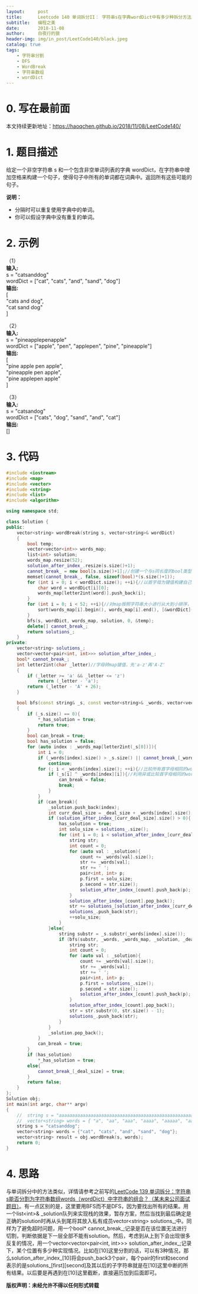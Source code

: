 ```yaml
---
layout:     post
title:      Leetcode 140 单词拆分II： 字符串s在字典wordDict中有多少种拆分方法。
subtitle:   编程之美
date:       2018-11-08
author:     白夜行的狼
header-img: img/in_post/LeetCode140/black.jpeg
catalog: true
tags:
    - 字符串分割
    - DFS
    - WordBreak
    - 字符串数组
    - wordDict
--- 
```


# 0. 写在最前面
本文持续更新地址：<https://haoqchen.github.io/2018/11/08/LeetCode140/>

# 1. 题目描述
给定一个非空字符串 s 和一个包含非空单词列表的字典 wordDict，在字符串中增加空格来构建一个句子，使得句子中所有的单词都在词典中。返回所有这些可能的句子。

**说明：**  
* 分隔时可以重复使用字典中的单词。
* 你可以假设字典中没有重复的单词。

# 2. 示例
（1）  
**输入:**  
s = "catsanddog"  
wordDict = \["cat", "cats", "and", "sand", "dog"]  
**输出:**  
\[  
"cats and dog",  
"cat sand dog"  
]  

（2）  
**输入:**  
s = "pineapplepenapple"  
wordDict = \["apple", "pen", "applepen", "pine", "pineapple"]  
**输出:**  
\[  
  "pine apple pen apple",  
  "pineapple pen apple",  
  "pine applepen apple"  
]  

（3）  
**输入:**  
s = "catsandog"  
wordDict = \["cats", "dog", "sand", "and", "cat"]  
**输出:**  
\[]  

# 3. 代码
```cpp
#include <iostream>
#include <map>
#include <vector>
#include <string>
#include <list>
#include <algorithm>

using namespace std;

class Solution {
public:
    vector<string> wordBreak(string s, vector<string>& wordDict)
    {
        bool temp;
        vector<vector<int>> words_map;
        list<int> solution;
        words_map.resize(52);
        solution_after_index_.resize(s.size()+1);
        cannot_break_ = new bool[s.size()+1];//创建一个与s同长度的bool类型变量，用于存储以前在某个位置上是否已经进行过分割，比如在[5]这里进行过分割，然后[5]后面没能成功分割，那么以后遇到在[5]这里的分割就可以直接跳过了，没有这个会超时。
        memset(cannot_break_, false, sizeof(bool)*(s.size()+1));
        for (int i = 0; i < wordDict.size(); ++i){//以首字母为键值构建自己的map
            char word = wordDict[i][0];
            words_map[letter2int(word)].push_back(i);
        }
        for (int i = 0; i < 52; ++i){//对map按照字符串大小进行从大到小排序，目的是想先用长的字符串进行分割，可以一定程度上节省时间，后来加入了cannot_break其实这里不用也行
            sort(words_map[i].begin(), words_map[i].end(), [&wordDict](int a, int b)->bool{ return (wordDict[a].size() > wordDict[b].size()); });
        }
        bfs(s, wordDict, words_map, solution, 0, &temp);
        delete[] cannot_break_;
        return solutions_;
    }
private:
    vector<string> solutions_;
    vector<vector<pair<int, int>>> solution_after_index_;
    bool* cannot_break_;
    int letter2int(char _letter)//字母转map键值，先'a-z'再'A-Z'
    {
        if (_letter >= 'a' && _letter <= 'z')
            return (_letter - 'a');
        return (_letter - 'A' + 26);
    }

    bool bfs(const string& _s, const vector<string>& _words, vector<vector<int>>& _words_map, list<int>& _solution, int _deal_size, bool* _has_solution)
    {
        if (_s.size() == 0){
            *_has_solution = true;
            return true;
        }
        bool can_break = true;
        bool has_solution = false;
        for (auto index : _words_map[letter2int(_s[0])]){
            int i = 0;
            if (_words[index].size() > _s.size() || cannot_break_[_words[index].size() + _deal_size])//如果字典字符串比原字符串大，以及已经在该位置进行过分割，直接跳过
                continue;
            for (; i < _words[index].size(); ++i){//比较所有首字母相同的words
                if (_s[i] ^ _words[index][i]){//利用异或比较首字母相同的word与s是否相同
                    can_break = false;
                    break;
                }
            }
            if (can_break){
                _solution.push_back(index);
                int curr_deal_size = _deal_size + _words[index].size();
                if (solution_after_index_[curr_deal_size].size() > 0){
                    has_solution = true;
                    int solu_size = solutions_.size();
                    for (int i = 0; i < solution_after_index_[curr_deal_size].size(); ++i){
                        string str;
                        int count = 0;
                        for (auto val : _solution){
                            count += _words[val].size();
                            str += _words[val];
                            str += ' ';
                            pair<int, int> p;
                            p.first = solu_size;
                            p.second = str.size();
                            solution_after_index_[count].push_back(p);
                        }
                        solution_after_index_[count].pop_back();
                        str += solutions_[solution_after_index_[curr_deal_size][i].first].substr(solution_after_index_[curr_deal_size][i].second);
                        solutions_.push_back(str);
                        ++solu_size;
                    }
                }else{
                    string substr = _s.substr(_words[index].size());
                    if (bfs(substr, _words, _words_map, _solution, _deal_size + _words[index].size(), &has_solution)){//如果可以切割则bfs迭代
                        string str;
                        int count = 0;
                        for (auto val : _solution){
                            count += _words[val].size();
                            str += _words[val];
                            str += ' ';
                            pair<int, int> p;
                            p.first = solutions_.size();
                            p.second = str.size();
                            solution_after_index_[count].push_back(p);
                        }
                        solution_after_index_[count].pop_back();
                        str = str.substr(0, str.size() - 1);
                        solutions_.push_back(str);
                    }
                }
                _solution.pop_back();
            }
            can_break = true;
        }
        if (has_solution)
            *_has_solution = true;
        else{
            cannot_break_[_deal_size] = true;
        }
        return false;
    }
};
Solution obj;
int main(int argc, char** argv)
{
    //  string s = "aaaaaaaaaaaaaaaaaaaaaaaaaaaaaaaaaaaaaaaaaaaaaaaaaaaaaaaaaaaaaaaaaaaaaaaaaaaaaaaaaaaaaaaaaaaaaaaaaaaaaaaaaaaaaaaaaaaaaaaaaaaaaaaaaaaaaaaaaaaaaaaaaaaaaa";
    //  vector<string> words = { "a", "aa", "aaa", "aaaa", "aaaaa", "aaaaaa", "aaaaaaa", "aaaaaaaa", "aaaaaaaaa", "aaaaaaaaaa" };
    string s = "catsanddog";
    vector<string> words = {"cat", "cats", "and", "sand", "dog"};
    vector<string> result = obj.wordBreak(s, words);
    return 0;
}
```

# 4. 思路
与单词拆分中的方法类似，详情请参考之前写的[LeetCode 139 单词拆分：字符串s能否分割为字符串数组words（wordDict）中字符串的组合？（某未来公司面试题目）](https://haoqchen.github.io/2018/11/08/LeetCode140/)。有一点区别的是，这里要用BFS而不是DFS，因为要找出所有的结果。用一个list\<int>& \_solution队列来实现栈的效果，暂存方案，然后当找到最后确定是正确的solution时再从头到尾将其放入私有成员vector\<string> solutions\_;中。同样为了避免超时问题，用一个bool* cannot\_break\_;记录是否在该位置无法进行切割，判断依据是下一层全部不能有solution。然后，考虑到从上到下会出现很多反复的情况，用一个vector\<vector\<pair\<int, int\>\>\> solution\_after\_index\_;记录下，某个位置有多少种实现情况。比如在[10]这里分割的话，可以有3种情况，那么solution\_after\_index\_\[10]将会push\_back3个pair，每个pair的first和second表示的是solutions\_\[first]\[second]及其以后的子字符串就是在\[10]这里中断的所有结果。以后要是再遇到在\[10]这里截断，直接遍历加到后面即可。


**版权声明：未经允许不得以任何形式转载**
